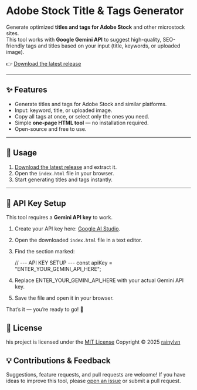 # Adobe Stock Title & Tags Generator

Generate optimized **titles and tags for Adobe Stock** and other microstock sites.  
This tool works with **Google Gemini API** to suggest high-quality, SEO-friendly tags and titles based on your input (title, keywords, or uploaded image).

👉 [Download the latest release](https://github.com/rainylvn/adobe-stock-title-and-tags-generator/releases)

---

## ✨ Features
- Generate titles and tags for Adobe Stock and similar platforms.  
- Input: keyword, title, or uploaded image.  
- Copy all tags at once, or select only the ones you need.  
- Simple **one-page HTML tool** — no installation required.  
- Open-source and free to use.  

---

## 🚀 Usage
1. [Download the latest release](https://github.com/rainylvn/adobe-stock-title-and-tags-generator/releases) and extract it.  
2. Open the `index.html` file in your browser.  
3. Start generating titles and tags instantly.  

---

## 🔑 API Key Setup
This tool requires a **Gemini API key** to work.  

1. Create your API key here: [Google AI Studio](https://aistudio.google.com).  
2. Open the downloaded `index.html` file in a text editor.  
3. Find the section marked:

   // --- API KEY SETUP ---
   const apiKey = "ENTER_YOUR_GEMINI_API_HERE";

4. Replace ENTER_YOUR_GEMINI_API_HERE with your actual Gemini API key.
5. Save the file and open it in your browser.

That’s it — you’re ready to go! 🎉

## 📜 License
his project is licensed under the [MIT License](https://github.com/rainylvn/adobe-stock-title-and-tags-generator/blob/main/LICENSE)
Copyright © 2025 [rainylvn](https://github.com/rainylvn)

## 💡 Contributions & Feedback
Suggestions, feature requests, and pull requests are welcome!
If you have ideas to improve this tool, please [open an issue](https://github.com/rainylvn/adobe-stock-title-and-tags-generator/issues) or submit a pull request.
